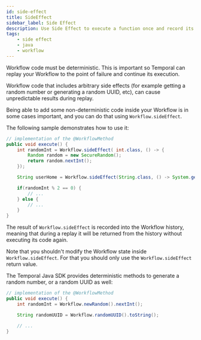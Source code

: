 ```yaml
---
id: side-effect
title: SideEffect
sidebar_label: Side Effect
description: Use Side Effect to execute a function once and record its result into the Workflow history.
tags:
    - side effect
    - java
    - workflow
---
```


Workflow code must be deterministic.
This is important so Temporal can replay your Workflow to the point of failure and continue its execution.

Workflow code that includes arbitrary side effects (for example getting a random number or generating a random UUID, etc), can cause unpredictable results during replay.

Being able to add some non-deterministic code inside your Workflow is in some cases important, and you can do that using `Workflow.sideEffect`.

The following sample demonstrates how to use it:

```java
// implementation of the @WorkflowMethod
public void execute() {
    int randomInt = Workflow.sideEffect( int.class, () -> {
        Random random = new SecureRandom();
        return random.nextInt();
    });

    String userHome = Workflow.sideEffect(String.class, () -> System.getenv("USER_HOME"));

    if(randomInt % 2 == 0) {
        // ...
    } else {
        // ...
    }
}
```

The result of `Workflow.sideEffect` is recorded into the Workflow history, meaning that during a replay it will be returned from the history without executing its code again.

Note that you shouldn't modify the Workflow state inside `Workflow.sideEffect`.
For that you should only use the `Workflow.sideEffect` return value.

The Temporal Java SDK provides deterministic methods to generate a random number, or a random UUID as well:

```java
// implementation of the @WorkflowMethod
public void execute() {
    int randomInt = Workflow.newRandom().nextInt();

    String randomUUID = Workflow.randomUUID().toString();

    // ...
}
```
